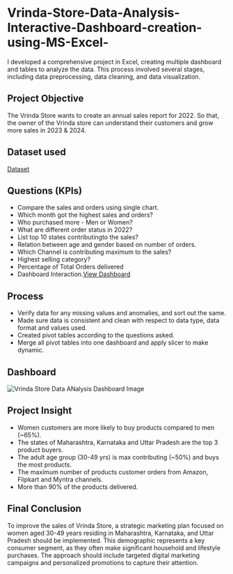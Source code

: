 # Vrinda-Store-Data-Analysis-Interactive-Dashboard-creation-using-MS-Excel-
I developed a comprehensive project in Excel, creating multiple dashboard and tables to analyze the data. This process involved several stages, including data preprocessing, data cleaning, and data visualization.

## Project Objective
The Vrinda Store wants to create an annual sales report for 2022. So that, the owner of the Vrinda store can understand their customers and grow more sales in 2023 & 2024.
## Dataset used
<a href= "https://github.com/riyasingh2005/Vrinda-Store-Data-Analysis-Interactive-Dashboard-creation-using-MS-Excel-/blob/main/Vrinda%20Store%20Excel%20Sheet.xlsx">Dataset</a>
## Questions (KPIs)
- Compare the sales and orders using single chart.
- Which month got the highest sales and orders?
- Who purchased more - Men or Women?
- What are different order status in 2022?
- List top 10 states contributingto the sales?
- Relation between age and gender based on number of orders.
- Which Channel is contributing maximum to the sales?
- Highest selling category?
- Percentage of Total Orders delivered
- Dashboard Interaction.<a href= "https://github.com/riyasingh2005/Vrinda-Store-Data-Analysis-Interactive-Dashboard-creation-using-MS-Excel-/blob/main/Vrinda%20Store%20Data%20ANalysis%20Dashboard%20Image.png">View Dashboard</a>

## Process
- Verify data for any missing values and anomalies, and sort out the same.
- Made sure data is consistent and clean with respect to data type, data format and values used.
- Created pivot tables according to the questions asked.
- Merge all pivot tables into one dashboard and apply slicer to make dynamic.

## Dashboard
![Vrinda Store Data ANalysis Dashboard Image](https://github.com/user-attachments/assets/8b16a14b-ac05-446f-8f88-ed06557506ee)


## Project Insight
- Women customers are more likely to buy products compared to men (~65%).
- The states of Maharashtra, Karnataka and Uttar Pradesh are the top 3 product buyers.
- The adult age group (30-49 yrs) is max contributing (~50%) and buys the most products.
- The maximum number of products customer orders from Amazon, Flipkart and Myntra channels.
- More than 90% of the products delivered.
## Final Conclusion
To improve the sales of Vrinda Store, a strategic marketing plan focused on women aged 30-49 years residing in Maharashtra, Karnataka, and Uttar Pradesh should be implemented. This demographic represents a key consumer segment, as they often make significant household and lifestyle purchases. The approach should include targeted digital marketing campaigns and personalized promotions to capture their attention.
